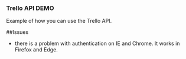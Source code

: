 ### Trello API DEMO
Example of how you can use the Trello API.

##Issues
- there is a problem with authentication on IE and Chrome. It works in Firefox and Edge.
